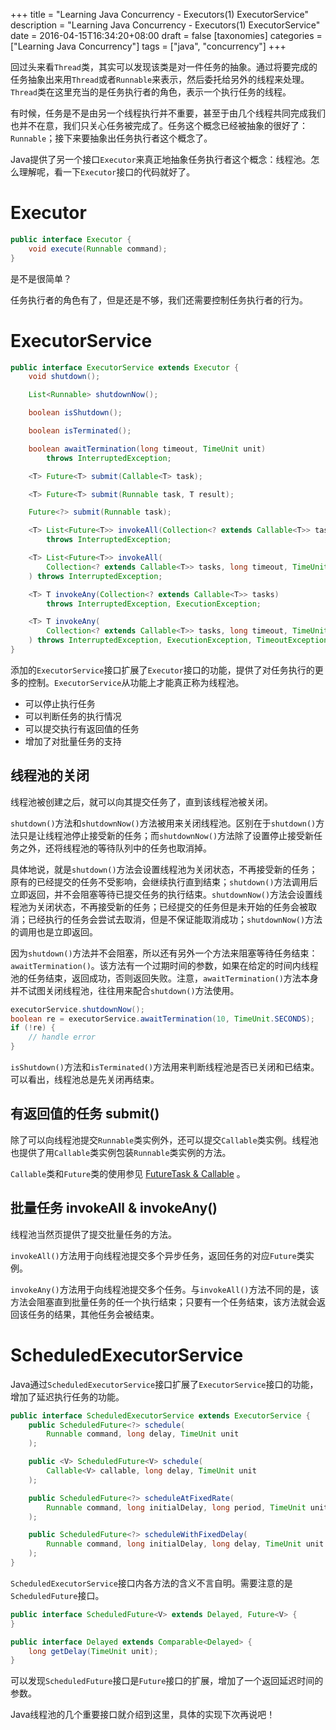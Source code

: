 +++
title = "Learning Java Concurrency - Executors(1) ExecutorService"
description = "Learning Java Concurrency - Executors(1) ExecutorService"
date = 2016-04-15T16:34:20+08:00
draft = false
[taxonomies]
categories =  ["Learning Java Concurrency"]
tags = ["java", "concurrency"]
+++

回过头来看`Thread`类，其实可以发现该类是对一件任务的抽象。通过将要完成的任务抽象出来用`Thread`或者`Runnable`来表示，然后委托给另外的线程来处理。`Thread`类在这里充当的是任务执行者的角色，表示一个执行任务的线程。

有时候，任务是不是由另一个线程执行并不重要，甚至于由几个线程共同完成我们也并不在意，我们只关心任务被完成了。任务这个概念已经被抽象的很好了：`Runnable`；接下来要抽象出任务执行者这个概念了。

Java提供了另一个接口`Executor`来真正地抽象任务执行者这个概念：线程池。怎么理解呢，看一下`Executor`接口的代码就好了。

<!-- more -->

# Executor

```java
public interface Executor {
    void execute(Runnable command);
}
```

是不是很简单？

任务执行者的角色有了，但是还是不够，我们还需要控制任务执行者的行为。

# ExecutorService

```java
public interface ExecutorService extends Executor {
    void shutdown();

    List<Runnable> shutdownNow();

    boolean isShutdown();

    boolean isTerminated();

    boolean awaitTermination(long timeout, TimeUnit unit)
        throws InterruptedException;

    <T> Future<T> submit(Callable<T> task);

    <T> Future<T> submit(Runnable task, T result);

    Future<?> submit(Runnable task);

    <T> List<Future<T>> invokeAll(Collection<? extends Callable<T>> tasks)
        throws InterruptedException;

    <T> List<Future<T>> invokeAll(
        Collection<? extends Callable<T>> tasks, long timeout, TimeUnit unit
    ) throws InterruptedException;

    <T> T invokeAny(Collection<? extends Callable<T>> tasks)
        throws InterruptedException, ExecutionException;

    <T> T invokeAny(
        Collection<? extends Callable<T>> tasks, long timeout, TimeUnit unit
    ) throws InterruptedException, ExecutionException, TimeoutException;
}
```

添加的`ExecutorService`接口扩展了`Executor`接口的功能，提供了对任务执行的更多的控制。`ExecutorService`从功能上才能真正称为线程池。

- 可以停止执行任务
- 可以判断任务的执行情况
- 可以提交执行有返回值的任务
- 增加了对批量任务的支持

## 线程池的关闭

线程池被创建之后，就可以向其提交任务了，直到该线程池被关闭。

`shutdown()`方法和`shutdownNow()`方法被用来关闭线程池。区别在于`shutdown()`方法只是让线程池停止接受新的任务；而`shutdownNow()`方法除了设置停止接受新任务之外，还将线程池的等待队列中的任务也取消掉。

具体地说，就是`shutdown()`方法会设置线程池为关闭状态，不再接受新的任务；原有的已经提交的任务不受影响，会继续执行直到结束；`shutdown()`方法调用后立即返回，并不会阻塞等待已提交任务的执行结束。`shutdownNow()`方法会设置线程池为关闭状态，不再接受新的任务；已经提交的任务但是未开始的任务会被取消；已经执行的任务会尝试去取消，但是不保证能取消成功；`shutdownNow()`方法的调用也是立即返回。

因为`shutdown()`方法并不会阻塞，所以还有另外一个方法来阻塞等待任务结束：`awaitTermination()`。该方法有一个过期时间的参数，如果在给定的时间内线程池的任务结束，返回成功，否则返回失败。注意，`awaitTermination()`方法本身并不试图关闭线程池，往往用来配合`shutdown()`方法使用。

```java
executorService.shutdownNow();
boolean re = executorService.awaitTermination(10, TimeUnit.SECONDS);
if (!re) {
    // handle error
}
```

`isShutdown()`方法和`isTerminated()`方法用来判断线程池是否已关闭和已结束。可以看出，线程池总是先关闭再结束。

## 有返回值的任务 submit()

除了可以向线程池提交`Runnable`类实例外，还可以提交`Callable`类实例。线程池也提供了用`Callable`类实例包装`Runnable`类实例的方法。

`Callable`类和`Future`类的使用参见 [FutureTask &
Callable](./2016-04-13-learning-java-concurrency-futuretask-callable/index.md) 。

## 批量任务 invokeAll & invokeAny()

线程池当然页提供了提交批量任务的方法。

`invokeAll()`方法用于向线程池提交多个异步任务，返回任务的对应`Future`类实例。

`invokeAny()`方法用于向线程池提交多个任务。与`invokeAll()`方法不同的是，该方法会阻塞直到批量任务的任一个执行结束；只要有一个任务结束，该方法就会返回该任务的结果，其他任务会被结束。

# ScheduledExecutorService

Java通过`ScheduledExecutorService`接口扩展了`ExecutorService`接口的功能，增加了延迟执行任务的功能。

```java
public interface ScheduledExecutorService extends ExecutorService {
    public ScheduledFuture<?> schedule(
        Runnable command, long delay, TimeUnit unit
    );

    public <V> ScheduledFuture<V> schedule(
        Callable<V> callable, long delay, TimeUnit unit
    );

    public ScheduledFuture<?> scheduleAtFixedRate(
        Runnable command, long initialDelay, long period, TimeUnit unit
    );

    public ScheduledFuture<?> scheduleWithFixedDelay(
        Runnable command, long initialDelay, long delay, TimeUnit unit
    );
}
```

`ScheduledExecutorService`接口内各方法的含义不言自明。需要注意的是`ScheduledFuture`接口。

```java
public interface ScheduledFuture<V> extends Delayed, Future<V> {
}

public interface Delayed extends Comparable<Delayed> {
    long getDelay(TimeUnit unit);
}
```

可以发现`ScheduledFuture`接口是`Future`接口的扩展，增加了一个返回延迟时间的参数。

Java线程池的几个重要接口就介绍到这里，具体的实现下次再说吧！
